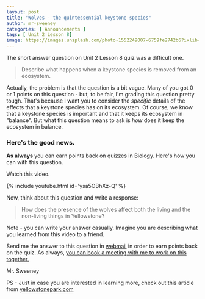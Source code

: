 ```yaml
---
layout: post
title: "Wolves - the quintessential keystone species"
author: mr-sweeney
categories: [ Announcements ]
tags: [ Unit 2 Lesson 8]
image: https://images.unsplash.com/photo-1552249007-6759fe2742b6?ixlib=rb-1.2.1&ixid=eyJhcHBfaWQiOjEyMDd9&auto=format&fit=crop&w=719&q=80
---
```


The short answer question on Unit 2 Lesson 8 quiz was a difficult one. 

> Describe what happens when a keystone species is removed from an ecosystem.

Actually, the problem is that the question is a bit vague. Many of you got 0 or 1 points on this question - but, to be fair, I'm grading this question pretty tough. That's because I want you to consider the *specific* details of the effects that a keystone species has on its ecosystem. Of course, we know that a keystone species is important and that it keeps its ecosystem in "balance". But what this question means to ask is *how* does it keep the ecosystem in balance.

### Here's the good news.

**As always** you can earn points back on quizzes in Biology. Here's how you can with this question.

Watch this video.

{% include youtube.html id='ysa5OBhXz-Q' %}

Now, think about this question and write a response:

> How does the presence of the wolves affect both the living and the non-living things in Yellowstone? 

Note - you can write your answer casually. Imagine you are describing what you learned from this video to a friend.

Send me the answer to this question in [webmail](https://www.connexus.com/webmail?hideHeader=true/#/composemessage?idWebuser=2786770) in order to earn points back on the quiz. As always, [you can book a meeting with me to work on this together.](https://jasweeney.youcanbook.me)

Mr. Sweeney

PS - Just in case you are interested in learning more, check out this article from [yellowstonepark.com](https://www.yellowstonepark.com/things-to-do/wolf-reintroduction-changes-ecosystem)
